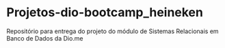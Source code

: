 # Projetos-dio-bootcamp_heineken
Repositório para entrega do projeto do módulo de Sistemas Relacionais em Banco de Dados da Dio.me
